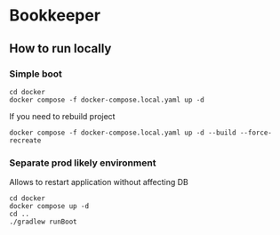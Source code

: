 # Bookkeeper 

## How to run locally

### Simple boot 
```shell
cd docker
docker compose -f docker-compose.local.yaml up -d
```

If you need to rebuild project
```shell
docker compose -f docker-compose.local.yaml up -d --build --force-recreate
```

### Separate prod likely environment
Allows to restart application without affecting DB
```shell
cd docker
docker compose up -d
cd ..
./gradlew runBoot
```